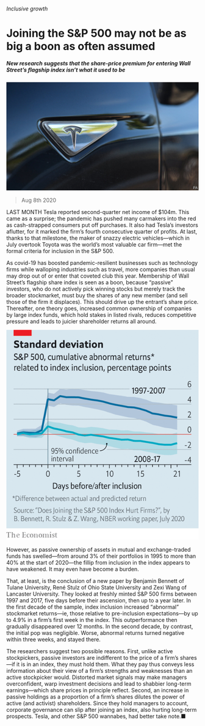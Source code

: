 ###### Inclusive growth

# Joining the S&P 500 may not be as big a boon as often assumed 

##### New research suggests that the share-price premium for entering Wall Street’s flagship index isn’t what it used to be 

![image](images/20200808_WBP502.jpg) 

> Aug 8th 2020 

LAST MONTH Tesla reported second-quarter net income of $104m. This came as a surprise; the pandemic has pushed many carmakers into the red as cash-strapped consumers put off purchases. It also had Tesla’s investors aflutter, for it marked the firm’s fourth consecutive quarter of profits. At last, thanks to that milestone, the maker of snazzy electric vehicles—which in July overtook Toyota was the world’s most valuable car firm—met the formal criteria for inclusion in the S&amp;P 500.

As covid-19 has boosted pandemic-resilient businesses such as technology firms while walloping industries such as travel, more companies than usual may drop out of or enter that coveted club this year. Membership of Wall Street’s flagship share index is seen as a boon, because “passive” investors, who do not actively pick winning stocks but merely track the broader stockmarket, must buy the shares of any new member (and sell those of the firm it displaces). This should drive up the entrant’s share price. Thereafter, one theory goes, increased common ownership of companies by large index funds, which hold stakes in listed rivals, reduces competitive pressure and leads to juicier shareholder returns all around.

![image](images/20200808_WBC101.png) 


However, as passive ownership of assets in mutual and exchange-traded funds has swelled—from around 3% of their portfolios in 1995 to more than 40% at the start of 2020—the fillip from inclusion in the index appears to have weakened. It may even have become a burden.


That, at least, is the conclusion of a new paper by Benjamin Bennett of Tulane University, René Stulz of Ohio State University and Zexi Wang of Lancaster University. They looked at freshly minted S&amp;P 500 firms between 1997 and 2017, five days before their ascension, then up to a year later. In the first decade of the sample, index inclusion increased “abnormal” stockmarket returns—ie, those relative to pre-inclusion expectations—by up to 4.9% in a firm’s first week in the index. This outperformance then gradually disappeared over 12 months. In the second decade, by contrast, the initial pop was negligible. Worse, abnormal returns turned negative within three weeks, and stayed there.

The researchers suggest two possible reasons. First, unlike active stockpickers, passive investors are indifferent to the price of a firm’s shares—if it is in an index, they must hold them. What they pay thus conveys less information about their view of a firm’s strengths and weaknesses than an active stockpicker would. Distorted market signals may make managers overconfident, warp investment decisions and lead to shabbier long-term earnings—which share prices in principle reflect. Second, an increase in passive holdings as a proportion of a firm’s shares dilutes the power of active (and activist) shareholders. Since they hold managers to account, corporate governance can slip after joining an index, also hurting long-term prospects. Tesla, and other S&amp;P 500 wannabes, had better take note.■


